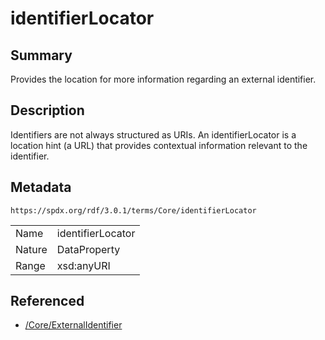 <!-- Automatically generated by spec-parser v2.5.0 on 2024-08-10T18:46:28.607668+00:00 -->
<!-- SPDX-License-Identifier: Community-Spec-1.0 -->

# identifierLocator

## Summary

Provides the location for more information regarding an external identifier.


## Description

Identifiers are not always structured as URIs. An identifierLocator is a
location hint (a URL) that provides contextual information relevant to the
identifier.


## Metadata

`https://spdx.org/rdf/3.0.1/terms/Core/identifierLocator`


| | |
|---|---|
| Name | identifierLocator |
| Nature | DataProperty |
| Range | xsd:anyURI |




## Referenced

- [/Core/ExternalIdentifier](../../Core/Classes/ExternalIdentifier.md)

